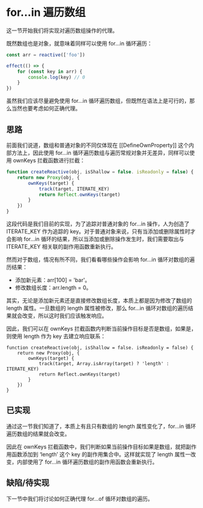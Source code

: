 # for...in 遍历数组

这一节开始我们将实现对遍历数组操作的代理。

既然数组也是对象，就意味着同样可以使用 for...in 循环遍历：

```js
const arr = reactive(['foo'])

effect(() => {
    for (const key in arr) {
        console.log(key) // 0
    }
})
```

虽然我们应该尽量避免使用 for...in 循环遍历数组，但既然在语法上是可行的，那么当然也要考虑如何正确代理。

## 思路

前面我们说道，数组和普通对象的不同仅体现在 [[DefineOwnProperty]] 这个内部方法上，因此使用 for...in 循环遍历数组与遍历常规对象并无差异，同样可以使用 ownKeys 拦截函数进行拦截：

```js
function createReactive(obj, isShallow = false. isReadonly = false) {
    return new Proxy(obj, {
        ownKeys(target) {
            track(target, ITERATE_KEY)
            return Reflect.ownKeys(target)
        }
    })
}
```

这段代码是我们目前的实现，为了追踪对普通对象的 for...in 操作，人为创造了 ITERATE_KEY 作为追踪的 key。对于普通对象来说，只有当添加或删除属性时才会影响 for...in 循环的结果，所以当添加或删除操作发生时，我们需要取出与 ITERATE_KEY 相关联的副作用函数重新执行。

然而对于数组，情况有所不同，我们看看哪些操作会影响 for...in 循环对数组的遍历结果：

* 添加新元素：arr[100] = 'bar'。
* 修改数组长度：arr.length = 0。

其实，无论是添加新元素还是直接修改数组长度，本质上都是因为修改了数组的 length 属性。一旦数组的 length 属性被修改，那么 for...in 循环对数组的遍历结果就会改变，所以这时我们应该触发响应。

因此，我们可以在 ownKeys 拦截函数内判断当前操作目标是否是数组，如果是，则使用 length 作为 key 去建立响应联系：

```js{4}
function createReactive(obj, isShallow = false. isReadonly = false) {
    return new Proxy(obj, {
        ownKeys(target) {
            track(target, Array.isArray(target) ? 'length' : ITERATE_KEY)
            return Reflect.ownKeys(target)
        }
    })
}
```

## 已实现

通过这一节我们知道了，本质上有且只有数组的 length 属性变化了，for...in 循环遍历数组的结果就会改变。

因此在 ownKeys 拦截函数中，我们判断如果当前操作目标如果是数组，就把副作用函数添加到 ‘length’ 这个 key 的副作用集合中。这样就实现了 length 属性一改变，内部使用了 for...in 循环遍历数组的副作用函数会重新执行。

## 缺陷/待实现

下一节中我们将讨论如何正确代理 for...of 循环对数组的遍历。
